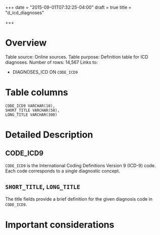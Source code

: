 +++
date = "2015-09-01T07:32:25-04:00"
draft = true
title = "d_icd_diagnoses"

+++

# Overview

Table source: Online sources.
Table purpose: Definition table for ICD diagnoses.
Number of rows: 14,567
Links to: 
* DIAGNOSES_ICD ON `CODE_ICD9`

# Table columns

	CODE_ICD9 VARCHAR(10), 
	SHORT_TITLE VARCHAR(50), 
	LONG_TITLE VARCHAR(300)

# Detailed Description

## CODE_ICD9

`CODE_ICD9` is the International Coding Definitions Version 9 (ICD-9) code. Each code corresponds to a single diagnostic concept.

## `SHORT_TITLE`, `LONG_TITLE`

The title fields provide a brief definition for the given diagnosis code in `CODE_ICD9`.

# Important considerations